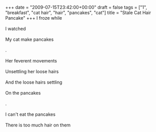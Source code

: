 +++
date = "2009-07-15T23:42:00+00:00"
draft = false
tags = ["1", "breakfast", "cat hair", "hair", "pancakes", "cat"]
title = "Stale Cat Hair Pancake"
+++
I froze while<br/><br/>I watched<br/><br/>My cat make pancakes<br/><br/>.<br/><br/>Her feverent movements<br/><br/>Unsettling her loose hairs<br/><br/>And the loose hairs settling<br/><br/>On the pancakes<br/><br/>.<br/><br/>I can't eat the pancakes<br/><br/>There is too much hair on them<div class="blogger-post-footer"><img width='1' height='1' src='https://blogger.googleusercontent.com/tracker/5693059957647979680-743363443586235648?l=cosmiccowbell.blogspot.com' alt='' /></div>